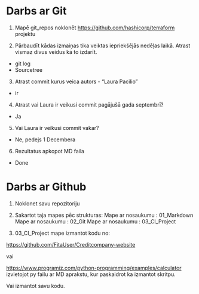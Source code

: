 # Darbs ar Git

1.	Mapē git_repos noklonēt  https://github.com/hashicorp/terraform projektu

2.	Pārbaudīt kādas izmaiņas tika veiktas iepriekšējās nedēļas laikā. Atrast vismaz divus veidus kā to izdarīt.

- git log
- Sourcetree

3.	Atrast commit kurus veica autors  - “Laura Pacilio” 
- ir

4.	Atrast vai Laura ir veikusi commit pagājušā gada septembrī? 
- Ja

5.	Vai Laura ir veikusi commit vakar? 
- Ne, pedejs 1 Decembera

6. Rezultatus apkopot MD faila
- Done


# Darbs ar Github	

1. Noklonet savu repozitoriju

2. Sakartot taja mapes pēc strukturas:
Mape ar nosaukumu : 01_Markdown
Mape ar nosaukumu : 02_Git
Mape ar nosaukumu : 03_CI_Project

3. 03_CI_Project mape izmantot kodu no:
   
https://github.com/FitaUser/Creditcompany-website

vai 

https://www.programiz.com/python-programming/examples/calculator izvietojot py failu ar MD aprakstu, kur paskaidrot ka izmantot skritpu.

Vai izmantot savu kodu. 
